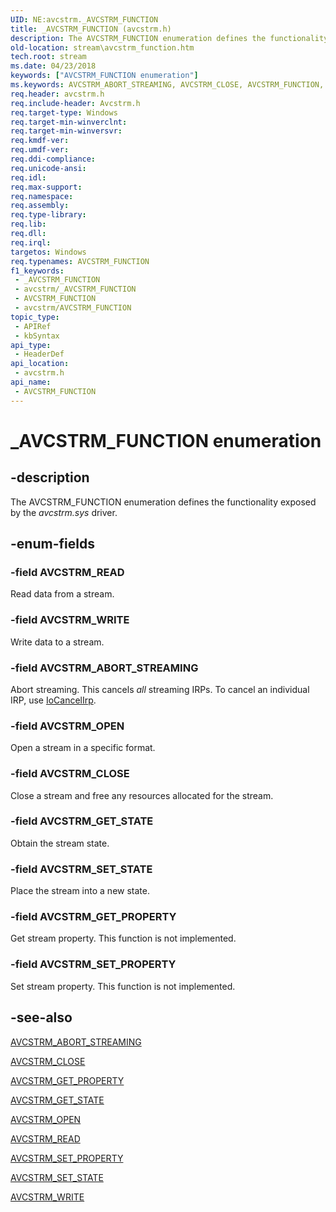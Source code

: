 ```yaml
---
UID: NE:avcstrm._AVCSTRM_FUNCTION
title: _AVCSTRM_FUNCTION (avcstrm.h)
description: The AVCSTRM_FUNCTION enumeration defines the functionality exposed by the avcstrm.sys driver.
old-location: stream\avcstrm_function.htm
tech.root: stream
ms.date: 04/23/2018
keywords: ["AVCSTRM_FUNCTION enumeration"]
ms.keywords: AVCSTRM_ABORT_STREAMING, AVCSTRM_CLOSE, AVCSTRM_FUNCTION, AVCSTRM_FUNCTION enumeration [Streaming Media Devices], AVCSTRM_GET_PROPERTY, AVCSTRM_GET_STATE, AVCSTRM_OPEN, AVCSTRM_READ, AVCSTRM_SET_PROPERTY, AVCSTRM_SET_STATE, AVCSTRM_WRITE, _AVCSTRM_FUNCTION, avcsref_19b1714d-e3a3-40b8-8dd8-fb17ecb2e777.xml, avcstrm/AVCSTRM_ABORT_STREAMING, avcstrm/AVCSTRM_CLOSE, avcstrm/AVCSTRM_FUNCTION, avcstrm/AVCSTRM_GET_PROPERTY, avcstrm/AVCSTRM_GET_STATE, avcstrm/AVCSTRM_OPEN, avcstrm/AVCSTRM_READ, avcstrm/AVCSTRM_SET_PROPERTY, avcstrm/AVCSTRM_SET_STATE, avcstrm/AVCSTRM_WRITE, stream.avcstrm_function
req.header: avcstrm.h
req.include-header: Avcstrm.h
req.target-type: Windows
req.target-min-winverclnt: 
req.target-min-winversvr: 
req.kmdf-ver: 
req.umdf-ver: 
req.ddi-compliance: 
req.unicode-ansi: 
req.idl: 
req.max-support: 
req.namespace: 
req.assembly: 
req.type-library: 
req.lib: 
req.dll: 
req.irql: 
targetos: Windows
req.typenames: AVCSTRM_FUNCTION
f1_keywords:
 - _AVCSTRM_FUNCTION
 - avcstrm/_AVCSTRM_FUNCTION
 - AVCSTRM_FUNCTION
 - avcstrm/AVCSTRM_FUNCTION
topic_type:
 - APIRef
 - kbSyntax
api_type:
 - HeaderDef
api_location:
 - avcstrm.h
api_name:
 - AVCSTRM_FUNCTION
---
```


# _AVCSTRM_FUNCTION enumeration


## -description

The AVCSTRM_FUNCTION enumeration defines the functionality exposed by the <i>avcstrm.sys</i> driver.

## -enum-fields

### -field AVCSTRM_READ

Read data from a stream.

### -field AVCSTRM_WRITE

Write data to a stream.

### -field AVCSTRM_ABORT_STREAMING

Abort streaming. This cancels <i>all</i> streaming IRPs. To cancel an individual IRP, use <a href="/windows-hardware/drivers/ddi/wdm/nf-wdm-iocancelirp">IoCancelIrp</a>.

### -field AVCSTRM_OPEN

Open a stream in a specific format.

### -field AVCSTRM_CLOSE

Close a stream and free any resources allocated for the stream.

### -field AVCSTRM_GET_STATE

Obtain the stream state.

### -field AVCSTRM_SET_STATE

Place the  stream into a new state.

### -field AVCSTRM_GET_PROPERTY

Get stream property. This function is not implemented.

### -field AVCSTRM_SET_PROPERTY

Set stream property. This function is not implemented.

## -see-also

<a href="/windows-hardware/drivers/stream/avcstrm-abort-streaming">AVCSTRM_ABORT_STREAMING</a>



<a href="/windows-hardware/drivers/stream/avcstrm-close">AVCSTRM_CLOSE</a>



<a href="/windows-hardware/drivers/stream/avcstrm-get-property">AVCSTRM_GET_PROPERTY</a>



<a href="/windows-hardware/drivers/stream/avcstrm-get-state">AVCSTRM_GET_STATE</a>



<a href="/windows-hardware/drivers/stream/avcstrm-open">AVCSTRM_OPEN</a>



<a href="/windows-hardware/drivers/stream/avcstrm-read">AVCSTRM_READ</a>



<a href="/windows-hardware/drivers/stream/avcstrm-set-property">AVCSTRM_SET_PROPERTY</a>



<a href="/windows-hardware/drivers/stream/avcstrm-set-state">AVCSTRM_SET_STATE</a>



<a href="/windows-hardware/drivers/stream/avcstrm-write">AVCSTRM_WRITE</a>

